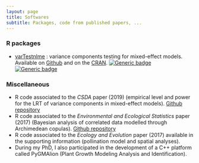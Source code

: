 ```yaml
---
layout: page
title: Softwares
subtitle: Packages, code from published papers, ...
---
```


### R packages

- [varTestnlme](https://baeyc.github.io/varTestnlme/index.html) : variance components testing for mixed-effect models. Available on [Github](https://github.com/baeyc/varTestnlme) and on the [CRAN](https://cran.r-project.org/package=varTestnlme). 
[![Generic badge](https://www.r-pkg.org/badges/version/varTestnlme)](https://www.r-pkg.org/badges/version/varTestnlme)
[![Generic badge](https://cranlogs.r-pkg.org/badges/grand-total/varTestnlme)](https://cranlogs.r-pkg.org/badges/grand-total/varTesnlme)

### Miscellaneous

- R code associated to the *CSDA* paper (2019) (empirical level and power for the LRT of variance components in mixed-effect models). [Github repository](https://github.com/baeyc/lrt-nlme)
- R code associated to the *Environmental and Ecological Statistics* paper (2017) (Bayesian analysis of correlated data modelled through Archimedean copulas). [Github repository](https://github.com/baeyc/floral-coverage)
- R code associated to the *Ecology and Evolution* paper (2017) available in the supporting information (pollination model and spatial analyses).
- During my PhD, I also participated in the development of a C++ platform called PyGMAlion (Plant Growth Modeling Analysis and Identification). 
